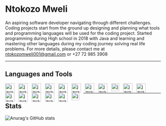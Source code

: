 # Ntokozo Mweli

An aspiring software developer navigating through different challenges. Coding projects start from the ground up designing and planning what tools and  programming languages will be used for the coding project. Started programming during High school in 2018 with Java and learning and mastering other languages during 
my coding journey solving real life problems.
For more details, please contact me at ntokozomweli001@gmail.com or +27 72 985 3908


---

## Languages and Tools
<img align = "left" alt = "java" width = "30px" style = "padding-right:10px" src="https://cdn.jsdelivr.net/gh/devicons/devicon/icons/java/java-original.svg">
<img align = "left" alt = "java" width = "30px" style = "padding-right:10px" src="https://cdn.jsdelivr.net/gh/devicons/devicon/icons/firebase/firebase-plain-wordmark.svg">
<img align = "left" alt = "java" width = "30px" style = "padding-right:10px" src="https://cdn.jsdelivr.net/gh/devicons/devicon/icons/csharp/csharp-plain.svg">
<img align = "left" alt = "java" width = "30px" style = "padding-right:10px" src="https://cdn.jsdelivr.net/gh/devicons/devicon/icons/androidstudio/androidstudio-original.svg">
<img align = "left" alt = "java" width = "30px" style = "padding-right:10px" src="https://cdn.jsdelivr.net/gh/devicons/devicon/icons/azure/azure-original.svg">
<img align = "left" alt = "java" width = "30px" style = "padding-right:10px" src="https://cdn.jsdelivr.net/gh/devicons/devicon/icons/angularjs/angularjs-plain.svg">
<img align = "left" alt = "java" width = "30px" style = "padding-right:10px" src="https://cdn.jsdelivr.net/gh/devicons/devicon/icons/html5/html5-original.svg">
<img align = "left" alt = "java" width = "30px" style = "padding-right:10px" src="https://cdn.jsdelivr.net/gh/devicons/devicon/icons/typescript/typescript-original.svg">
<img align = "left" alt = "java" width = "25px" style = "padding-right:10px" src="https://img.icons8.com/color/48/javascript--v1.png" />
<img align = "left" alt = "java" width = "30px" style = "padding-right:10px" src="https://cdn.jsdelivr.net/gh/devicons/devicon/icons/dot-net/dot-net-original.svg">
<img align = "left" alt = "java" width = "30px" style = "padding-right:10px" src="https://cdn.jsdelivr.net/gh/devicons/devicon/icons/visualstudio/visualstudio-plain.svg">
<img align = "left" alt = "java" width = "30px" style = "padding-right:10px" src="https://cdn.jsdelivr.net/gh/devicons/devicon/icons/vscode/vscode-original.svg">
<img align = "left" alt = "java" width = "30px" style = "padding-right:10px" src="https://cdn.jsdelivr.net/gh/devicons/devicon/icons/git/git-original.svg">
<img align = "left" alt = "java" width = "30px" style = "padding-right:10px" src="https://img.icons8.com/color/48/microsoft-sql-server.png">
<img align = "left" alt = "java" width = "30px" style = "padding-right:10px" src="https://cdn.jsdelivr.net/gh/devicons/devicon/icons/mongodb/mongodb-original.svg">
<img align = "left" alt = "java" width = "30px" style = "padding-right:10px" src="https://cdn.jsdelivr.net/gh/devicons/devicon/icons/bootstrap/bootstrap-original.svg">
<img align = "left" alt = "java" width = "25px" style = "padding-right:10px" src="https://cdn.jsdelivr.net/gh/devicons/devicon/icons/ionic/ionic-original.svg">
<br/>

---

## Stats

![Anurag's GitHub stats](https://github-readme-stats.vercel.app/api?username=ntokom89&show_icons=true&theme=radical)
<!---
ntokom89/ntokom89 is a ✨ special ✨ repository because its `README.md` (this file) appears on your GitHub profile.
You can click the Preview link to take a look at your changes.
--->
